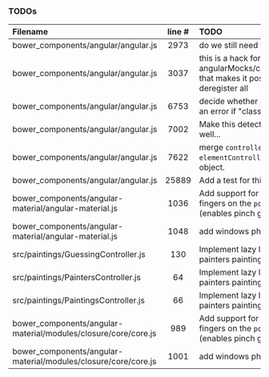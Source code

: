 ### TODOs
| Filename | line # | TODO
|:------|:------:|:------
| bower_components/angular/angular.js | 2973 | do we still need this?
| bower_components/angular/angular.js | 3037 | this is a hack for angularMocks/clearDataCache that makes it possible to deregister all
| bower_components/angular/angular.js | 6753 | decide whether or not to throw an error if "class"
| bower_components/angular/angular.js | 7002 | Make this detect MathML as well...
| bower_components/angular/angular.js | 7622 | merge `controllers` and `elementControllers` into single object.
| bower_components/angular/angular.js | 25889 | Add a test for this case
| bower_components/angular-material/angular-material.js | 1036 | Add support for multiple fingers on the `pointer` object (enables pinch gesture)
| bower_components/angular-material/angular-material.js | 1048 | add windows phone to this
| src/paintings/GuessingController.js | 130 | Implement lazy loading for a painters painting thumbs
| src/paintings/PaintersController.js | 64 | Implement lazy loading for a painters painting thumbs
| src/paintings/PaintingsController.js | 66 | Implement lazy loading for a painters painting thumbs
| bower_components/angular-material/modules/closure/core/core.js | 989 | Add support for multiple fingers on the `pointer` object (enables pinch gesture)
| bower_components/angular-material/modules/closure/core/core.js | 1001 | add windows phone to this